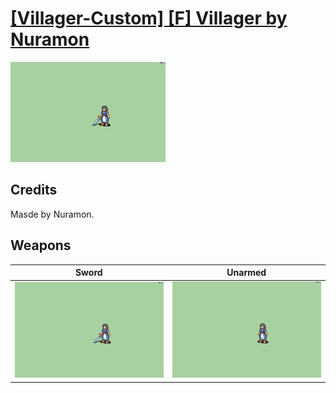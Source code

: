 # [\[Villager-Custom\] \[F\] Villager by Nuramon](./)
 

<img src="./1.%20Sword/Sword_000.png" alt="[Villager-Custom] [F] Villager by Nuramon standing" />

## Credits

Masde by Nuramon.

## Weapons
 

|Sword |Unarmed |
|  :---: | :---: |
| <img alt="Sword animation" src="./1.%20Sword/Sword.gif" /> | <img alt="Unarmed animation" src="./8.%20Unarmed/Unarmed.gif" /> |
